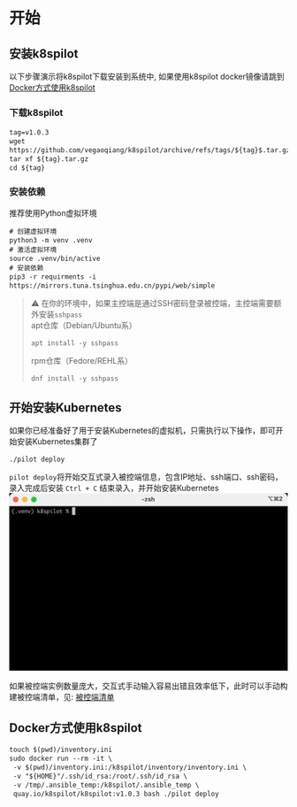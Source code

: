 # 开始

## 安装k8spilot
以下步骤演示将k8spilot下载安装到系统中, 如果使用k8spilot docker镜像请跳到[Docker方式使用k8spilot](#docker方式使用k8spilot)

### 下载k8spilot

```shell
tag=v1.0.3
wget https://github.com/vegaoqiang/k8spilot/archive/refs/tags/${tag}$.tar.gz
tar xf ${tag}.tar.gz
cd ${tag}
```

### 安装依赖
推荐使用Python虚拟环境

```shell
# 创建虚拟环境
python3 -m venv .venv
# 激活虚拟环境
source .venv/bin/active
# 安装依赖
pip3 -r requirments -i https://mirrors.tuna.tsinghua.edu.cn/pypi/web/simple
```

> :warning: 在你的环境中，如果主控端是通过SSH密码登录被控端，主控端需要额外安装`sshpass`  
>apt仓库（Debian/Ubuntu系）
>```shell
>apt install -y sshpass
>```
>
>rpm仓库（Fedore/REHL系）
>```shell
>dnf install -y sshpass
>```


## 开始安装Kubernetes

如果你已经准备好了用于安装Kubernetes的虚拟机，只需执行以下操作，即可开始安装Kubernetes集群了
```shell
./pilot deploy
```

`pilot deploy`将开始交互式录入被控端信息，包含IP地址、ssh端口、ssh密码，录入完成后安装 `Ctrl + C` 结束录入，并开始安装Kubernetes
![example](/docs/images/getting-started.gif)

如果被控端实例数量庞大，交互式手动输入容易出错且效率低下，此时可以手动构建被控端清单，见: [被控端清单](inventory.md)

##  Docker方式使用k8spilot
```shell
touch $(pwd)/inventory.ini
sudo docker run --rm -it \
 -v $(pwd)/inventory.ini:/k8spilot/inventory/inventory.ini \
 -v "${HOME}"/.ssh/id_rsa:/root/.ssh/id_rsa \
 -v /tmp/.ansible_temp:/k8spilot/.ansible_temp \
 quay.io/k8spilot/k8spilot:v1.0.3 bash ./pilot deploy
```
